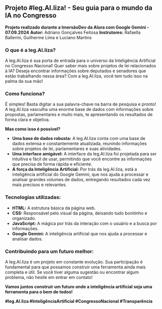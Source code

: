 ## **Projeto #leg.AI.liza! - Seu guia para o mundo da IA no Congresso**
**Projeto realizado durante a ImersãoDev da Alura com Google Gemini - 07.09.2024**
**Autor:** Adriano Gonçalves Feitosa
**Instrutores:** Rafaella Ballerini, Guilherme Lima e Luciano Martins

### **O que é a leg.AI.liza?**

A leg.AI.liza é sua porta de entrada para o universo da Inteligência Artificial no Congresso Nacional!  Quer saber mais sobre projetos de lei relacionados à IA? Deseja encontrar informações sobre deputados e senadores que estão trabalhando nessa área? Com a leg.AI.liza, você tem tudo isso na palma da sua mão!

### **Como funciona?**

É simples! Basta digitar a sua palavra-chave na barra de pesquisa e pronto! A leg.AI.liza vasculha uma enorme base de dados com informações sobre propostas, parlamentares e muito mais, te apresentando os resultados de forma clara e objetiva. 

**Mas como isso é possível?**

* **Uma base de dados robusta:** A leg.AI.liza conta com uma base de dados extensa e constantemente atualizada, reunindo informações sobre projetos de lei, parlamentares e suas atividades.
* **Uma interface amigável:** A interface da leg.AI.liza foi projetada para ser intuitiva e fácil de usar, permitindo que você encontre as informações que precisa de forma rápida e eficiente.
* **A força da Inteligência Artificial:** Por trás da leg.AI.liza, está a inteligência artificial do Google Gemini, que nos ajuda a processar e analisar grandes volumes de dados, entregando resultados cada vez mais precisos e relevantes.

### **Tecnologias utilizadas:**

* **HTML:** A estrutura básica da página web.
* **CSS:** Responsável pelo visual da página, deixando tudo bonitinho e organizado.
* **JavaScript:** A mágica por trás da interação com o usuário e a busca por informações.
* **Google Gemini:** A inteligência artificial que nos ajuda a processar e analisar dados.

### **Contribuindo para um futuro melhor:**

A leg.AI.liza é um projeto em constante evolução. Sua participação é fundamental para que possamos construir uma ferramenta ainda mais completa e útil. Se você tiver alguma sugestão ou encontrar algum problema, não hesite em entrar em contato!

**Vamos juntos construir um futuro onde a inteligência artificial seja uma ferramenta para o bem de todos!**

**#leg.AI.liza #InteligênciaArtificial #CongressoNacional #Transparência**

